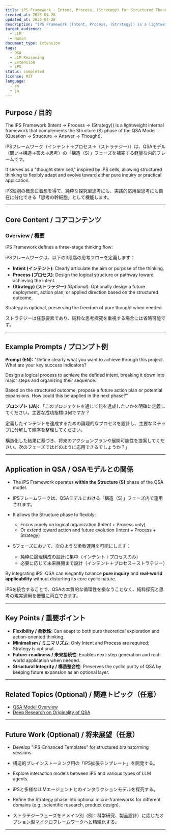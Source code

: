 ```yaml
---
title: iPS Framework - Intent, Process, (Strategy) for Structured Thought Design
created_at: 2025-04-28
updated_at: 2025-04-28
description: "iPS Framework (Intent, Process, (Strategy)) is a lightweight sub-framework that enhances QSA-based structured thinking with flexible future expansion capabilities."
target_audience:
  - LLM
  - Human
document_type: Extension
tags:
  - QSA
  - LLM Reasoning
  - Extension
  - iPS
status: completed
license: MIT
language:
  - en
  - ja
---
```


## Purpose / 目的

The iPS Framework (Intent → Process → (Strategy)) is a lightweight internal framework that complements the Structure (S) phase of the QSA Model (Question → Structure → Answer → Thought).

iPSフレームワーク（インテント→プロセス→（ストラテジー））は、QSAモデル（問い→構造→答え→思考）の「構造（S）」フェーズを補完する軽量な内的フレームです。

It serves as a "thought stem cell," inspired by iPS cells, allowing structured thinking to flexibly adapt and evolve toward either pure inquiry or practical application.

iPS細胞の概念に着想を得て、純粋な探究型思考にも、実践的応用型思考にも自在に分化できる「思考の幹細胞」として機能します。

---

## Core Content / コアコンテンツ

### Overview / 概要

iPS Framework defines a three-stage thinking flow:

iPSフレームワークは、以下の3段階の思考フローを定義します：

- **Intent (インテント)**: Clearly articulate the aim or purpose of the thinking.
- **Process (プロセス)**: Design the logical structure or pathway toward achieving the intent.
- **(Strategy) (ストラテジー)** *(Optional)*: Optionally design a future deployment, action plan, or applied direction based on the structured outcome.

Strategy is optional, preserving the freedom of pure thought when needed.

ストラテジーは任意要素であり、純粋な思考探究を重視する場合には省略可能です。

---

## Example Prompts / プロンプト例

**Prompt (EN):**
"Define clearly what you want to achieve through this project. What are your key success indicators?

Design a logical process to achieve the defined intent, breaking it down into major steps and organizing their sequence.

Based on the structured outcome, propose a future action plan or potential expansions. How could this be applied in the next phase?"

**プロンプト (JA):**
「このプロジェクトを通じて何を達成したいかを明確に定義してください。主要な成功指標は何ですか？

定義したインテントを達成するための論理的なプロセスを設計し、主要なステップに分解して順序を整理してください。

構造化した結果に基づき、将来のアクションプランや展開可能性を提案してください。次のフェーズではどのように応用できるでしょうか？」

---

## Application in QSA / QSAモデルとの関係

- The iPS Framework operates **within the Structure (S)** phase of the QSA model.
- iPSフレームワークは、QSAモデルにおける「構造（S）」フェーズ内で運用されます。

- It allows the Structure phase to flexibly:
  - Focus purely on logical organization (Intent + Process only)
  - Or extend toward action and future evolution (Intent + Process + Strategy)

- Sフェーズにおいて、次のような柔軟運用を可能にします：
  - 純粋に論理構成の設計に集中（インテント＋プロセスのみ）
  - 必要に応じて未来展開まで設計（インテント＋プロセス＋ストラテジー）

By integrating iPS, QSA can elegantly balance **pure inquiry** and **real-world applicability** without distorting its core cyclic nature.

iPSを統合することで、QSAの本質的な循環性を損なうことなく、純粋探究と思考の現実適用を優雅に両立できます。

---

## Key Points / 重要ポイント

- **Flexibility / 柔軟性**: Can adapt to both pure theoretical exploration and action-oriented thinking.
- **Minimalism / ミニマリズム**: Only Intent and Process are required; Strategy is optional.
- **Future-readiness / 未来接続性**: Enables next-step generation and real-world application when needed.
- **Structural Integrity / 構造整合性**: Preserves the cyclic purity of QSA by keeping future expansion as an optional layer.

---

## Related Topics (Optional) / 関連トピック（任意）

- [QSA Model Overview](./concept_overview.md)
- [Deep Research on Originality of QSA](./deep_research_on_originality.md)

---

## Future Work (Optional) / 将来展望（任意）

- Develop "iPS-Enhanced Templates" for structured brainstorming sessions.
- 構造的ブレインストーミング用の「iPS拡張テンプレート」を開発する。

- Explore interaction models between iPS and various types of LLM agents.
- iPSと多様なLLMエージェントとのインタラクションモデルを探究する。

- Refine the Strategy phase into optional micro-frameworks for different domains (e.g., scientific research, product design).
- ストラテジーフェーズをドメイン別（例：科学研究、製品設計）に応じたオプション型マイクロフレームワークへと精緻化する。

---
